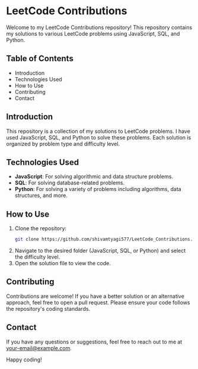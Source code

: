 # LeetCode Contributions

Welcome to my LeetCode Contributions repository! This repository contains my solutions to various LeetCode problems using JavaScript, SQL, and Python.

## Table of Contents

- Introduction
- Technologies Used
- How to Use
- Contributing
- Contact

## Introduction

This repository is a collection of my solutions to LeetCode problems. I have used JavaScript, SQL, and Python to solve these problems. Each solution is organized by problem type and difficulty level.

## Technologies Used

- **JavaScript**: For solving algorithmic and data structure problems.
- **SQL**: For solving database-related problems.
- **Python**: For solving a variety of problems including algorithms, data structures, and more.

## How to Use

1. Clone the repository:
    ```bash
    git clone https://github.com/shivamtyagi577/LeetCode_Contributions.git
    ```
2. Navigate to the desired folder (JavaScript, SQL, or Python) and select the difficulty level.
3. Open the solution file to view the code.

## Contributing

Contributions are welcome! If you have a better solution or an alternative approach, feel free to open a pull request. Please ensure your code follows the repository's coding standards.

## Contact

If you have any questions or suggestions, feel free to reach out to me at your-email@example.com.

Happy coding!

